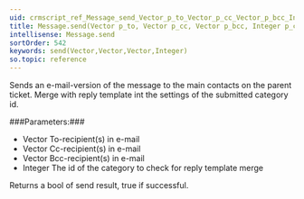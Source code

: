 ```yaml
---
uid: crmscript_ref_Message_send_Vector_p_to_Vector_p_cc_Vector_p_bcc_Integer_p_categoryId
title: Message.send(Vector p_to, Vector p_cc, Vector p_bcc, Integer p_categoryId)
intellisense: Message.send
sortOrder: 542
keywords: send(Vector,Vector,Vector,Integer)
so.topic: reference
---
```


Sends an e-mail-version of the message to the main contacts on the parent ticket.
Merge with reply template int the settings of the submitted category id.



###Parameters:###


 - Vector To-recipient(s) in e-mail
 - Vector Cc-recipient(s) in e-mail
 - Vector Bcc-recipient(s) in e-mail
 - Integer The id of the category to check for reply template merge


Returns a bool of send result, true if successful.


